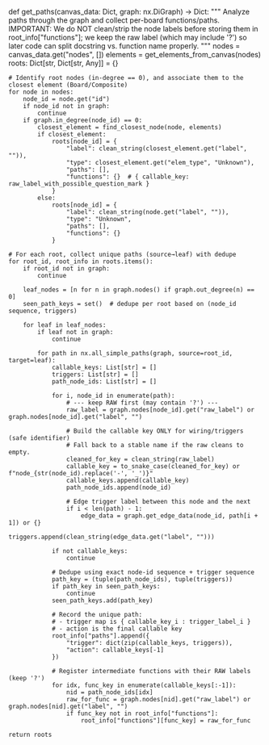 def get_paths(canvas_data: Dict, graph: nx.DiGraph) -> Dict:
    """
    Analyze paths through the graph and collect per-board functions/paths.
    IMPORTANT: We do NOT clean/strip the node labels before storing them in
    root_info["functions"]; we keep the raw label (which may include '?') so
    later code can split docstring vs. function name properly.
    """
    nodes = canvas_data.get("nodes", [])
    elements = get_elements_from_canvas(nodes)
    roots: Dict[str, Dict[str, Any]] = {}

    # Identify root nodes (in-degree == 0), and associate them to the closest element (Board/Composite)
    for node in nodes:
        node_id = node.get("id")
        if node_id not in graph:
            continue
        if graph.in_degree(node_id) == 0:
            closest_element = find_closest_node(node, elements)
            if closest_element:
                roots[node_id] = {
                    "label": clean_string(closest_element.get("label", "")),
                    "type": closest_element.get("elem_type", "Unknown"),
                    "paths": [],
                    "functions": {}  # { callable_key: raw_label_with_possible_question_mark }
                }
            else:
                roots[node_id] = {
                    "label": clean_string(node.get("label", "")),
                    "type": "Unknown",
                    "paths": [],
                    "functions": {}
                }

    # For each root, collect unique paths (source→leaf) with dedupe
    for root_id, root_info in roots.items():
        if root_id not in graph:
            continue

        leaf_nodes = [n for n in graph.nodes() if graph.out_degree(n) == 0]
        seen_path_keys = set()  # dedupe per root based on (node_id sequence, triggers)

        for leaf in leaf_nodes:
            if leaf not in graph:
                continue

            for path in nx.all_simple_paths(graph, source=root_id, target=leaf):
                callable_keys: List[str] = []
                triggers: List[str] = []
                path_node_ids: List[str] = []

                for i, node_id in enumerate(path):
                    # --- keep RAW first (may contain '?') ---
                    raw_label = graph.nodes[node_id].get("raw_label") or graph.nodes[node_id].get("label", "")

                    # Build the callable key ONLY for wiring/triggers (safe identifier)
                    # Fall back to a stable name if the raw cleans to empty.
                    cleaned_for_key = clean_string(raw_label)
                    callable_key = to_snake_case(cleaned_for_key) or f"node_{str(node_id).replace('-', '_')}"
                    callable_keys.append(callable_key)
                    path_node_ids.append(node_id)

                    # Edge trigger label between this node and the next
                    if i < len(path) - 1:
                        edge_data = graph.get_edge_data(node_id, path[i + 1]) or {}
                        triggers.append(clean_string(edge_data.get("label", "")))

                if not callable_keys:
                    continue

                # Dedupe using exact node-id sequence + trigger sequence
                path_key = (tuple(path_node_ids), tuple(triggers))
                if path_key in seen_path_keys:
                    continue
                seen_path_keys.add(path_key)

                # Record the unique path:
                # - trigger map is { callable_key_i : trigger_label_i }
                # - action is the final callable key
                root_info["paths"].append({
                    "trigger": dict(zip(callable_keys, triggers)),
                    "action": callable_keys[-1]
                })

                # Register intermediate functions with their RAW labels (keep '?')
                for idx, func_key in enumerate(callable_keys[:-1]):
                    nid = path_node_ids[idx]
                    raw_for_func = graph.nodes[nid].get("raw_label") or graph.nodes[nid].get("label", "")
                    if func_key not in root_info["functions"]:
                        root_info["functions"][func_key] = raw_for_func

    return roots

